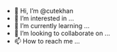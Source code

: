 - 👋 Hi, I’m @cutekhan
- 👀 I’m interested in ...
- 🌱 I’m currently learning ...
- 💞️ I’m looking to collaborate on ...
- 📫 How to reach me ...

<!---
cutekhan/cutekhan is a ✨ special ✨ repository because its `README.md` (this file) appears on your GitHub profile.
You can click the Preview link to take a look at your changes.
--->
